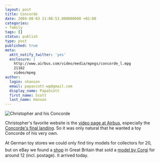 ```yaml
---
layout: post
title: Concorde
date: 2004-08-03 21:08:53.000000000 +02:00
categories:
- family
tags: []
status: publish
type: post
published: true
meta:
  aktt_notify_twitter: 'yes'
  enclosure: |
    http://www.airbus.com/video/media/mpegs/concorde_l.mpg
    21182
    video/mpeg
author:
  login: shanson
  email: papascott-wp@gmail.com
  display_name: PapaScott
  first_name: Scott
  last_name: Hanson
---
```

<p><img src="https://res.cloudinary.com/papascott/image/upload/wordpress/wp-content/uploads/2004/08/crh_concorde.jpg" alt="Christopher and his Concorde" /></p>
<p>Christopher's favorite website is the <a href="http://www.airbus.com/media/video_clips.asp">video page at Airbus</a>, especially the <a href="http://www.airbus.com/video/media/mpegs/concorde_l.mpg">Concorde's final landing</a>. So it was only natural that he wanted a toy Concorde of his very own. </p>
<p>At German toy stores we could only find tiny models for collectors for 20, but on eBay we found a <a href="http://www.givesomecharacter.com/phdi/p1.nsf/supppages/givesome?OpenDocument&part=14">shop</a> in Great Britain that  sold a <a href="http://www.corgi.co.uk/CorgiSite/pages/product/product.asp?ctlg=Corgi&ctgry=Toys&prod=59902">model by Corgi</a> for around 12 (incl. postage). It arrived today.</p>
